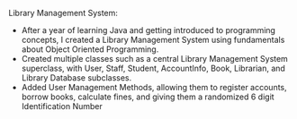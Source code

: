 
Library Management System:
- After a year of learning Java and getting introduced to programming concepts, I created a Library Management System using fundamentals about Object Oriented Programming. 
- Created multiple classes such as a central Library Management System superclass, with User, Staff, Student, AccountInfo, Book, Librarian, and Library Database subclasses.
- Added User Management Methods, allowing them to register accounts, borrow books, calculate fines, and giving them a randomized 6 digit Identification Number

